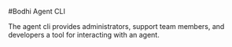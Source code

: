 #Bodhi Agent CLI

The agent cli provides administrators, support team members, and developers a tool for interacting with an agent.
